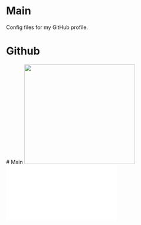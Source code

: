 
# Main
Config files for my GitHub profile.
<h1>Github</h1>
# Main

<img src="https://user-images.githubusercontent.com/92700067/147516782-e6874216-6366-4f01-a348-6907fbddef66.jpg"  width="300" height="270">
<embed src="Audios\OLWIK Presents O-Zone Vol 5.mp3">

